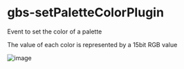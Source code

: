 # gbs-setPaletteColorPlugin
 Event to set the color of a palette

The value of each color is represented by a 15bit RGB value

![image](https://github.com/user-attachments/assets/b69297fc-b676-4460-8d9f-e0c00e3b06ec)
